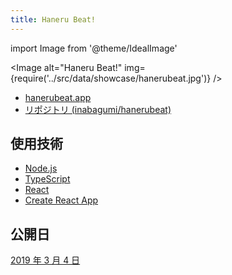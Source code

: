 ```yaml
---
title: Haneru Beat!
---
```


import Image from '@theme/IdealImage'

<Image alt="Haneru Beat!" img={require('../src/data/showcase/hanerubeat.jpg')} />

- [hanerubeat.app](https://hanerubeat.app/)
- [リポジトリ (inabagumi/hanerubeat)](https://github.com/inabagumi/hanerubeat)

## 使用技術

- [Node.js](https://nodejs.org/ja/)
- [TypeScript](https://www.typescriptlang.org/)
- [React](https://ja.reactjs.org/)
- [Create React App](https://create-react-app.dev/)

## 公開日

[2019 年 3 月 4 日](https://twitter.com/ykzts/status/1102276038569033729)
